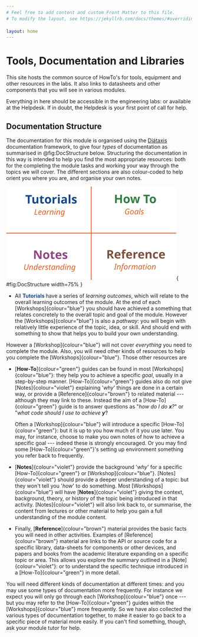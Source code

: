 ```yaml
---
# Feel free to add content and custom Front Matter to this file.
# To modify the layout, see https://jekyllrb.com/docs/themes/#overriding-theme-defaults

layout: home
---
```


# Tools, Documentation and Libraries

This site hosts the common source of HowTo's for tools, equipment and other resources in the labs. It also links to datasheets and other components that you will see in various modules. 

Everything in here should be accessible in the engineering labs: or available at the Helpdesk. If in doubt, the Helpdesk is your first point of call for help.

## Documentation Structure

The documentation for this module is organised using the [Diátaxis](https://diataxis.fr/) documentation framework, to give four _types_ of documentation as summarised in @fig:DocStructure below. Structuring the documentation in this way is intended to help you find the most appropriate resources: both for the completing the module tasks and working your way through the topics we will cover. The different sections are also colour-coded to help orient you where you are, and organise your own notes.

![The Types and Structure of the Module Documentation](media/doc_structure.svg){ #fig:DocStructure width=75% }


- All <strong style="color: #154889;">Tutorials </strong> have a series of _learning outcomes_, which will relate to the overall learning outcomes of the module. At the end of each [Workshops]{colour="blue"} you should have achieved a something that relates concretely to the overall topic and goal of the module. However the [Workshops]{colour="blue"} is also a _pathway_: you will begin with relatively little experience of the topic, idea, or skill. And should end with something to show that helps you to build your own understanding.

However a [Workshop]{colour="blue"} will not cover _everything_ you need to complete the module. Also, you will need other kinds of resources to help you complete the [Workshops]{colour="blue"}. Those other resources are

- [**How-To**]{colour="green"} guides can be found in most [Workshops]{colour="blue"}: they help you to achieve a specific _goal_, usually in a step-by-step manner. [How-To]{colour="green"} guides also do not give [Notes]{colour="violet"} explaining '_why_' things are done in a certain way, or provide a [Reference]{colour="brown"} to related material --- although they may link to these. Instead the aim of a [How-To]{colour="green"} guide is to answer questions as "_how do I do **x**?_" or "_what code should I use to achieve **y**_?

  Often a [Workshop]{colour="blue"} will introduce a specific [How-To]{colour="green"}: but it is up to you how much of it you use later. You may, for instance, choose to make you own notes of how to achieve a specific goal --- indeed these is strongly encouraged. Or you may find some [How-To]{colour="green"}'s setting up environment something you refer back to frequently.

- [**Notes**]{colour="violet"} provide the background '_why_' for a specific [How-To]{colour="green"} or [Workshop]{colour="blue"}. [Notes]{colour="violet"} should provide a deeper understanding of a topic: but they won't tell you '_how_' to do something. Most [Workshops]{colour="blue"} will have [**Notes**]{colour="violet"} giving the context, background, theory, or history of the topic being introduced in that activity. [Notes]{colour="violet"} will also link back to, or summarise, the content from lectures or other material to help you gain a full understanding of the module content.

- Finally, [**Reference**]{colour="brown"} material provides the basic facts you will need in other activities. Examples of [Reference]{colour="brown"} material are links to the API or source code for a specific library, data-sheets for components or other devices, and papers and books from the academic literature expanding on a specific topic or area. This allows you explore the summary outlined in a [Note]{colour="violet"}: or to understand the specific technique introduced in a [How-To]{colour="green"} in more detail.

You will need different kinds of documentation at different times: and you may use some types of documentation more frequently. For instance we expect you will only go through each [Workshop]{colour="blue"} once --- but you may refer to the [How-To]{colour="green"} guides within the [Workshops]{colour="blue"} more frequently. So we have also collected the various types of documentation together, to make it easier to go back to a specific piece of material more easily. If you can't find something, though, ask your module tutor for help.
